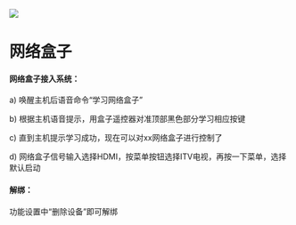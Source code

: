 ![](http://www.cspugoing.com/pcimg/help/NetworkBox.png)

# 网络盒子

#### 网络盒子接入系统：

a) 唤醒主机后语音命令“学习网络盒子”

b) 根据主机语音提示，用盒子遥控器对准顶部黑色部分学习相应按键

c) 直到主机提示学习成功，现在可以对xx网络盒子进行控制了

d) 网络盒子信号输入选择HDMI，按菜单按钮选择ITV电视，再按一下菜单，选择默认启动



#### 解绑：

功能设置中“删除设备”即可解绑





